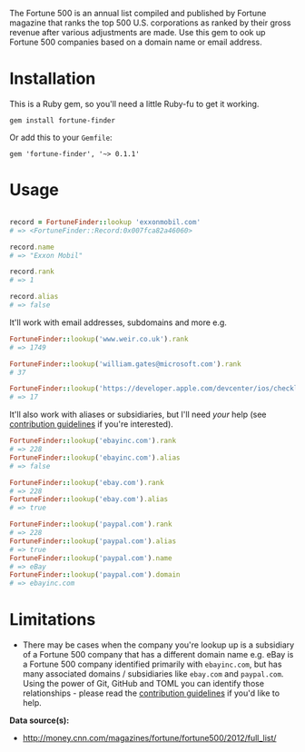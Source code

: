 The Fortune 500 is an annual list compiled and published by Fortune magazine that ranks the top 500 U.S. corporations as ranked by their gross revenue after various adjustments are made. Use this gem to ook up Fortune 500 companies based on a domain name or email address.

# Installation

This is a Ruby gem, so you'll need a little Ruby-fu to get it working.

```
gem install fortune-finder
```

Or add this to your `Gemfile`:

```
gem 'fortune-finder', '~> 0.1.1'
```

# Usage

```ruby

record = FortuneFinder::lookup 'exxonmobil.com'
# => <FortuneFinder::Record:0x007fca82a46060>

record.name
# => "Exxon Mobil"

record.rank
# => 1

record.alias
# => false
```

It'll work with email addresses, subdomains and more e.g.

```ruby
FortuneFinder::lookup('www.weir.co.uk').rank
# => 1749

FortuneFinder::lookup('william.gates@microsoft.com').rank
# 37

FortuneFinder::lookup('https://developer.apple.com/devcenter/ios/checklist/').rank
# => 17
```

It'll also work with aliases or subsidiaries, but I'll need *your* help (see [contribution guidelines](/CONTRIBUTIONS.md) if you're interested).

```ruby
FortuneFinder::lookup('ebayinc.com').rank
# => 228
FortuneFinder::lookup('ebayinc.com').alias
# => false

FortuneFinder::lookup('ebay.com').rank
# => 228
FortuneFinder::lookup('ebay.com').alias
# => true

FortuneFinder::lookup('paypal.com').rank
# => 228
FortuneFinder::lookup('paypal.com').alias
# => true
FortuneFinder::lookup('paypal.com').name
# => eBay
FortuneFinder::lookup('paypal.com').domain
# => ebayinc.com
```

# Limitations

* There may be cases when the company you're lookup up is a subsidiary of a Fortune 500 company that has a different domain name e.g. eBay is a Fortune 500 company identified primarily with `ebayinc.com`, but has many associated domains / subsidiaries like `ebay.com` and `paypal.com`. Using the power of Git, GitHub and TOML you can identify those relationships - please read the [contribution guidelines](/CONTRIBUTIONS.md) if you'd like to help.

**Data source(s):**
* http://money.cnn.com/magazines/fortune/fortune500/2012/full_list/




